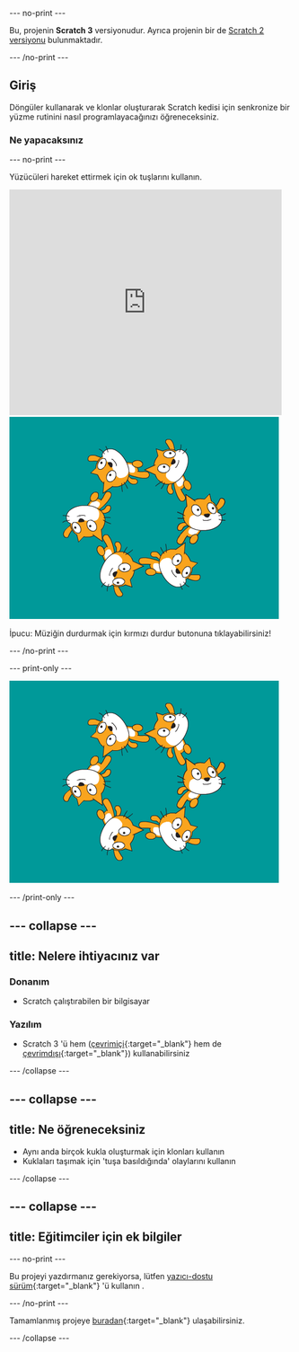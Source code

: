 --- no-print ---

Bu, projenin **Scratch 3** versiyonudur. Ayrıca projenin bir de [Scratch 2 versiyonu](https://projects.raspberrypi.org/tr-TR/projects/synchronised-swimming-scratch2) bulunmaktadır.

--- /no-print ---

## Giriş

Döngüler kullanarak ve klonlar oluşturarak Scratch kedisi için senkronize bir yüzme rutinini nasıl programlayacağınızı öğreneceksiniz.

### Ne yapacaksınız

--- no-print ---

Yüzücüleri hareket ettirmek için ok tuşlarını kullanın.

<div class="scratch-preview">
  <iframe allowtransparency="true" width="485" height="402" src="https://scratch.mit.edu/projects/embed/113149575/?autostart=false" frameborder="0" scrolling="no">></iframe>
  <img src="images/swim-final.png">
</div>

İpucu: Müziğin durdurmak için kırmızı durdur butonuna tıklayabilirsiniz!

--- /no-print ---

--- print-only ---

![tamamlanmış proje](images/swim-final.png)

--- /print-only ---

--- collapse ---
---
title: Nelere ihtiyacınız var
---

### Donanım

+ Scratch çalıştırabilen bir bilgisayar

### Yazılım

+ Scratch 3 'ü hem ([çevrimiçi](https://rpf.io/scratchon){:target="_blank"} hem de [çevrimdışı](https://rpf.io/scratchoff){:target="_blank"}) kullanabilirsiniz

--- /collapse ---

--- collapse ---
---
title: Ne öğreneceksiniz
---

- Aynı anda birçok kukla oluşturmak için klonları kullanın
- Kuklaları taşımak için 'tuşa basıldığında' olaylarını kullanın

--- /collapse ---

--- collapse ---
---
title: Eğitimciler için ek bilgiler
---

--- no-print ---

Bu projeyi yazdırmanız gerekiyorsa, lütfen [yazıcı-dostu sürüm](https://projects.raspberrypi.org/tr-TR/projects/synchronised-swimming/print){:target="_blank"} 'ü kullanın .

--- /no-print ---

Tamamlanmış projeye [buradan](https://rpf.io/p/tr-TR/synchronised-swimming-get){:target="_blank"} ulaşabilirsiniz.

--- /collapse ---
